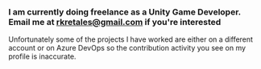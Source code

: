 ### I am currently doing freelance as a Unity Game Developer. Email me at rkretales@gmail.com if you're interested

Unfortunately some of the projects I have worked are either on a different account or on Azure DevOps so the contribution activity you see on my profile is inaccurate.

<!--
**rkretales/rkretales** is a ✨ _special_ ✨ repository because its `README.md` (this file) appears on your GitHub profile.

Here are some ideas to get you started:

- 🔭 I’m currently working on ...
- 🌱 I’m currently learning ...
- 👯 I’m looking to collaborate on ...
- 🤔 I’m looking for help with ...
- 💬 Ask me about ...
- 📫 How to reach me: ...
- 😄 Pronouns: ...
- ⚡ Fun fact: ...
-->
